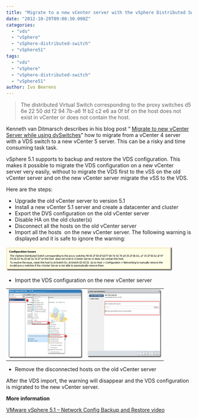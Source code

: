 ```yaml
---
title: "Migrate to a new vCenter server with the vSphere Distributed Switch (VDS) enabled in vSphere 5.1"
date: "2012-10-29T09:08:30.000Z"
categories: 
  - "vds"
  - "vSphere"
  - "vSphere-distributed-switch"
  - "vSphere51"
tags: 
  - "vds"
  - "vSphere"
  - "vSphere-distributed-switch"
  - "vSphere51"
author: Ivo Beerens
---
```


> The distributed Virtual Switch corresponding to the proxy switches d5 6e 22 50 dd f2 94 7b-a6 1f b2 c2 e6 aa 0f bf on the host does not exist in vCenter or does not contain the host.

Kenneth van Ditmarsch describes in his blog post “ [Migrate to new vCenter Server while using dvSwitches](http://virtualkenneth.com/2012/10/19/migrate-to-new-vcenter-server-while-using-dvswitches/)” how to migrate from a vCenter 4 server with a VDS switch to a new vCenter 5 server. This can be a risky and time consuming task task.

vSphere 5.1 supports to backup and restore the VDS configuration. This makes it possible to migrate the VDS configuration on a new vCenter  server very easily, without to migrate the VDS first to the vSS on the old vCenter server and on the new vCenter server migrate the vSS to the VDS. 

Here are the steps:

- Upgrade the old vCenter server to version 5.1
- Install a new vCenter 5.1 server and create a datacenter and cluster
- Export the DVS configuration on the old vCenter server
- Disable HA on the old cluster(s)
- Disconnect all the hosts on the old vCenter server
- Import all the hosts  on the new vCenter server. The following warning is displayed and it is safe to ignore the warning:

[![image](images/image_thumb1.png "image")](images/image1.png)

- Import the VDS configuration on the new vCenter server

<table border="0" cellspacing="0" cellpadding="2" width="400"><tbody><tr><td valign="top" width="200"><a href="images/image2.png"><img style="background-image: none; border-right-width: 0px; padding-left: 0px; padding-right: 0px; display: inline; border-top-width: 0px; border-bottom-width: 0px; border-left-width: 0px; padding-top: 0px" title="image" border="0" alt="image" src="images/image_thumb2.png" width="242" height="186"></a></td><td valign="top" width="200"><a href="https://www.ivobeerens.nl/wp-content/uploads/2012/10/image3.png"><img style="background-image: none; border-right-width: 0px; padding-left: 0px; padding-right: 0px; display: inline; border-top-width: 0px; border-bottom-width: 0px; border-left-width: 0px; padding-top: 0px" title="image" border="0" alt="image" src="images/image_thumb3.png" width="309" height="184"></a></td></tr></tbody></table>

- Remove the disconnected hosts on the old vCenter server

After the VDS import, the warning will disappear and the VDS configuration is migrated to the new vCenter server.

**More information**

[VMware vSphere 5.1 – Network Config Backup and Restore video](http://youtu.be/cfjeHzvsrr0)



